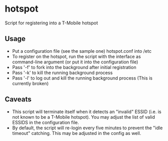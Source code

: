 hotspot
=======

Script for registering into a T-Mobile hotspot

Usage
-----
- Put a configuration file (see the sample one) hotspot.conf into /etc
- To register on the hotspot, run the script with the interface as command-line argument (or put it
  into the configuration file)
- Pass '-f' to fork into the background after initial registration
- Pass '-k' to kill the running background process
- Pass '-l' to log out and kill the running background process (This is currently broken)

Caveats
-------
- This script will terminate itself when it detects an "invalid" ESSID (i.e. is not known to be a T-Mobile
  hotspot). You may adjust the list of valid ESSIDS in the configuration file.
- By default, the script will re-login every five minutes to prevent the "idle timeout" catching. This may
  be adjusted in the config as well.
